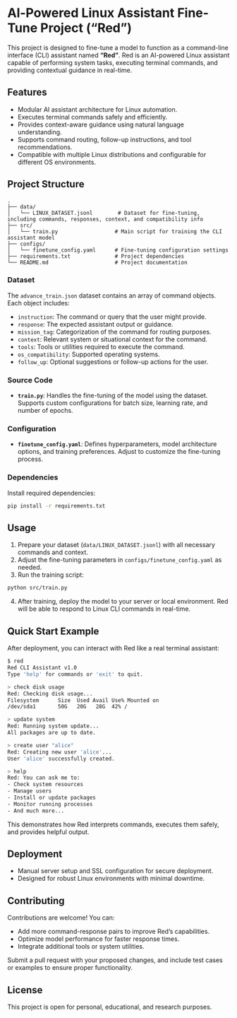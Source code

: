 # Al-Powered Linux Assistant Fine-Tune Project (“Red”)

This project is designed to fine-tune a model to function as a command-line interface (CLI) assistant named **“Red”**. Red is an AI-powered Linux assistant capable of performing system tasks, executing terminal commands, and providing contextual guidance in real-time.

## Features

* Modular AI assistant architecture for Linux automation.
* Executes terminal commands safely and efficiently.
* Provides context-aware guidance using natural language understanding.
* Supports command routing, follow-up instructions, and tool recommendations.
* Compatible with multiple Linux distributions and configurable for different OS environments.

## Project Structure

```
.
├── data/
│   └── LINUX_DATASET.jsonl        # Dataset for fine-tuning, including commands, responses, context, and compatibility info
├── src/
│   └── train.py                  # Main script for training the CLI assistant model
├── configs/
│   └── finetune_config.yaml      # Fine-tuning configuration settings
├── requirements.txt              # Project dependencies
└── README.md                     # Project documentation
```

### Dataset

The `advance_train.json` dataset contains an array of command objects. Each object includes:

* `instruction`: The command or query that the user might provide.
* `response`: The expected assistant output or guidance.
* `mission_tag`: Categorization of the command for routing purposes.
* `context`: Relevant system or situational context for the command.
* `tools`: Tools or utilities required to execute the command.
* `os_compatibility`: Supported operating systems.
* `follow_up`: Optional suggestions or follow-up actions for the user.

### Source Code

* **`train.py`**: Handles the fine-tuning of the model using the dataset. Supports custom configurations for batch size, learning rate, and number of epochs.

### Configuration

* **`finetune_config.yaml`**: Defines hyperparameters, model architecture options, and training preferences. Adjust to customize the fine-tuning process.

### Dependencies

Install required dependencies:

```bash
pip install -r requirements.txt
```

## Usage

1. Prepare your dataset (`data/LINUX_DATASET.jsonl`) with all necessary commands and context.
2. Adjust the fine-tuning parameters in `configs/finetune_config.yaml` as needed.
3. Run the training script:

```bash
python src/train.py
```

4. After training, deploy the model to your server or local environment. Red will be able to respond to Linux CLI commands in real-time.

## Quick Start Example

After deployment, you can interact with Red like a real terminal assistant:

```bash
$ red
Red CLI Assistant v1.0
Type 'help' for commands or 'exit' to quit.

> check disk usage
Red: Checking disk usage...
Filesystem      Size  Used Avail Use% Mounted on
/dev/sda1       50G   20G   28G  42% /

> update system
Red: Running system update...
All packages are up to date.

> create user "alice"
Red: Creating new user 'alice'...
User 'alice' successfully created.

> help
Red: You can ask me to:
- Check system resources
- Manage users
- Install or update packages
- Monitor running processes
- And much more...
```

This demonstrates how Red interprets commands, executes them safely, and provides helpful output.

## Deployment

* Manual server setup and SSL configuration for secure deployment.
* Designed for robust Linux environments with minimal downtime.

## Contributing

Contributions are welcome! You can:

* Add more command-response pairs to improve Red’s capabilities.
* Optimize model performance for faster response times.
* Integrate additional tools or system utilities.

Submit a pull request with your proposed changes, and include test cases or examples to ensure proper functionality.

## License

This project is open for personal, educational, and research purposes.
